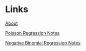 # Links

[About](about.md)

[Poisson Regression Notes](assets/notes/Poisson_Regression_Notes.html)

[Negative Binomial Regression Notes](assets/notes/Negative_Binomial_Regression_Notes.html)

